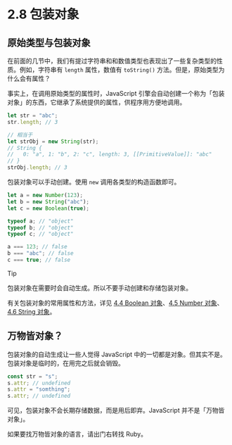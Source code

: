 # 2.8 包装对象

## 原始类型与包装对象

在前面的几节中，我们有提过字符串和和数值类型也表现出了一些复杂类型的性质。例如，字符串有 `length` 属性，数值有 `toString()` 方法。但是，原始类型为什么会有属性？

事实上，在调用原始类型的属性时，JavaScript 引擎会自动创建一个称为「包装对象」的东西，它继承了系统提供的属性，供程序用方便地调用。

```js
let str = "abc";
str.length; // 3

// 相当于
let strObj = new String(str);
// String {
//   0: "a", 1: "b", 2: "c", length: 3, [[PrimitiveValue]]: "abc"
// }
strObj.length; // 3
```

包装对象可以手动创建。使用 `new` 调用各类型的构造函数即可。

```js
let a = new Number(123);
let b = new String("abc");
let c = new Boolean(true);

typeof a; // "object"
typeof b; // "object"
typeof c; // "object"

a === 123; // false
b === "abc"; // false
c === true; // false
```

> [!tip]
> 包装对象在需要时会自动生成。所以不要手动创建和存储包装对象。

有关包装对象的常用属性和方法，详见 [4.4 Boolean 对象](../4%20标准库/4.4%20Boolean%20对象)、[4.5 Number 对象](../4%20标准库/4.5%20Number%20对象)、[4.6 String 对象](../4%20标准库/4.6%20String%20对象)。

## 万物皆对象？

包装对象的自动生成让一些人觉得 JavaScript 中的一切都是对象。但其实不是。包装对象是临时的，在用完之后就会销毁。

```js
const str = "s";
s.attr; // undefined
s.attr = "somthing";
s.attr; // undefined
```

可见，包装对象不会长期存储数据，而是用后即弃。JavaScript 并不是「万物皆对象」。

如果要找万物皆对象的语言，请出门右转找 Ruby。
